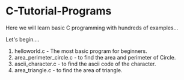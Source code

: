 # C-Tutorial-Programs

Here we will learn basic C programming with hundreds of examples...

Let's begin....

1. helloworld.c  - The most basic program for beginners.
2. area_perimeter_circle.c - to find the area and perimeter of Circle.
3. ascii_character.c - to find the ascii code of the character.
4. area_triangle.c - to find the area of triangle.

